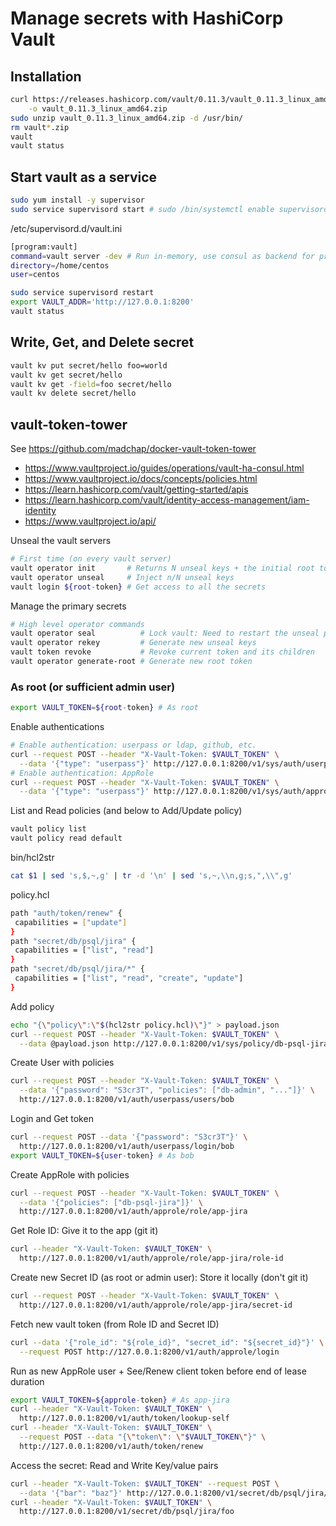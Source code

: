 # Manage secrets with HashiCorp Vault

## Installation

```bash
curl https://releases.hashicorp.com/vault/0.11.3/vault_0.11.3_linux_amd64.zip \
    -o vault_0.11.3_linux_amd64.zip
sudo unzip vault_0.11.3_linux_amd64.zip -d /usr/bin/
rm vault*.zip
vault
vault status
```

## Start vault as a service

```bash
sudo yum install -y supervisor
sudo service supervisord start # sudo /bin/systemctl enable supervisord
```

/etc/supervisord.d/vault.ini
```bash
[program:vault]
command=vault server -dev # Run in-memory, use consul as backend for production
directory=/home/centos
user=centos
```

```bash
sudo service supervisord restart
export VAULT_ADDR='http://127.0.0.1:8200'
vault status
```

## Write, Get, and Delete secret

```bash
vault kv put secret/hello foo=world
vault kv get secret/hello
vault kv get -field=foo secret/hello
vault kv delete secret/hello
```

## vault-token-tower

See https://github.com/madchap/docker-vault-token-tower
- https://www.vaultproject.io/guides/operations/vault-ha-consul.html
- https://www.vaultproject.io/docs/concepts/policies.html
- https://learn.hashicorp.com/vault/getting-started/apis
- https://learn.hashicorp.com/vault/identity-access-management/iam-identity
- https://www.vaultproject.io/api/

Unseal the vault servers
```bash
# First time (on every vault server)
vault operator init       # Returns N unseal keys + the initial root token
vault operator unseal     # Inject n/N unseal keys
vault login ${root-token} # Get access to all the secrets
```

Manage the primary secrets
```bash
# High level operator commands
vault operator seal          # Lock vault: Need to restart the unseal process
vault operator rekey         # Generate new unseal keys
vault token revoke           # Revoke current token and its children
vault operator generate-root # Generate new root token
```

### As root (or sufficient admin user)

```bash
export VAULT_TOKEN=${root-token} # As root
```

Enable authentications
```bash
# Enable authentication: userpass or ldap, github, etc.
curl --request POST --header "X-Vault-Token: $VAULT_TOKEN" \
  --data '{"type": "userpass"}' http://127.0.0.1:8200/v1/sys/auth/userpass
# Enable authentication: AppRole
curl --request POST --header "X-Vault-Token: $VAULT_TOKEN" \
  --data '{"type": "userpass"}' http://127.0.0.1:8200/v1/sys/auth/approle
```

List and Read policies (and below to Add/Update policy)
```bash
vault policy list
vault policy read default
```

bin/hcl2str
```bash
cat $1 | sed 's,$,~,g' | tr -d '\n' | sed 's,~,\\n,g;s,",\\",g'
```

policy.hcl
```bash
path "auth/token/renew" {
 capabilities = ["update"]
}
path "secret/db/psql/jira" {
 capabilities = ["list", "read"]
}
path "secret/db/psql/jira/*" {
 capabilities = ["list", "read", "create", "update"]
}
```

Add policy
```bash
echo "{\"policy\":\"$(hcl2str policy.hcl)\"}" > payload.json
curl --request POST --header "X-Vault-Token: $VAULT_TOKEN" \
  --data @payload.json http://127.0.0.1:8200/v1/sys/policy/db-psql-jira
```

Create User with policies
```bash
curl --request POST --header "X-Vault-Token: $VAULT_TOKEN" \
  --data '{"password": "S3cr3T", "policies": ["db-admin", "..."]}' \
  http://127.0.0.1:8200/v1/auth/userpass/users/bob
```

Login and Get token
```bash
curl --request POST --data '{"password": "S3cr3T"}' \
  http://127.0.0.1:8200/v1/auth/userpass/login/bob
export VAULT_TOKEN=${user-token} # As bob
```

Create AppRole with policies
```bash
curl --request POST --header "X-Vault-Token: $VAULT_TOKEN" \
  --data '{"policies": ["db-psql-jira"]}' \
  http://127.0.0.1:8200/v1/auth/approle/role/app-jira
```

Get Role ID: Give it to the app (git it)
```bash
curl --header "X-Vault-Token: $VAULT_TOKEN" \
  http://127.0.0.1:8200/v1/auth/approle/role/app-jira/role-id
```

Create new Secret ID (as root or admin user): Store it locally (don't git it)
```bash
curl --request POST --header "X-Vault-Token: $VAULT_TOKEN" \
  http://127.0.0.1:8200/v1/auth/approle/role/app-jira/secret-id
```

Fetch new vault token (from Role ID and Secret ID)
```bash
curl --data '{"role_id": "${role_id}", "secret_id": "${secret_id}"}' \
  --request POST http://127.0.0.1:8200/v1/auth/approle/login
```

Run as new AppRole user + See/Renew client token before end of lease duration
```bash
export VAULT_TOKEN=${approle-token} # As app-jira
curl --header "X-Vault-Token: $VAULT_TOKEN" \
  http://127.0.0.1:8200/v1/auth/token/lookup-self
curl --header "X-Vault-Token: $VAULT_TOKEN" \
  --request POST --data "{\"token\": \"$VAULT_TOKEN\"}" \
  http://127.0.0.1:8200/v1/auth/token/renew
```

Access the secret: Read and Write Key/value pairs
```bash
curl --header "X-Vault-Token: $VAULT_TOKEN" --request POST \
  --data '{"bar": "baz"}' http://127.0.0.1:8200/v1/secret/db/psql/jira/foo
curl --header "X-Vault-Token: $VAULT_TOKEN" \
  http://127.0.0.1:8200/v1/secret/db/psql/jira/foo
```
